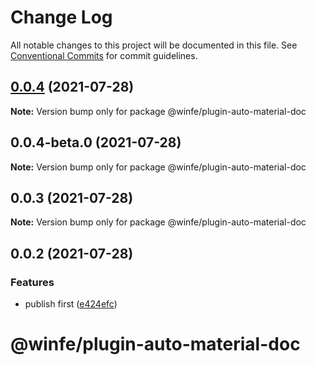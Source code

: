 # Change Log

All notable changes to this project will be documented in this file.
See [Conventional Commits](https://conventionalcommits.org) for commit guidelines.

## [0.0.4](https://github.com/cool-fe/winex-cli/compare/@winfe/plugin-auto-material-doc@0.0.4-beta.0...@winfe/plugin-auto-material-doc@0.0.4) (2021-07-28)

**Note:** Version bump only for package @winfe/plugin-auto-material-doc





## 0.0.4-beta.0 (2021-07-28)

**Note:** Version bump only for package @winfe/plugin-auto-material-doc





## 0.0.3 (2021-07-28)

**Note:** Version bump only for package @winfe/plugin-auto-material-doc





## 0.0.2 (2021-07-28)


### Features

* publish first ([e424efc](https://github.com/cool-fe/winex-cli/commit/e424efcc463b73df47f0279e06c91c0ca3614ab4))





# @winfe/plugin-auto-material-doc
